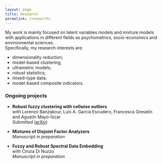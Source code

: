 ```yaml
---
layout: page
title: Research
permalink: /research/
---
```


My work is mainly focused on latent variables models and mixture models with applications in different fields as psychometrics, socio-economics and environmental sciences. \
Specifically, my research interests are:
- dimensionality reduction;
- model-based clustering;
- ultrametric models;
- robust statistics;
- mixed-type data;
- model-based composite indicators.

### Ongoing projects
- **Robust fuzzy clustering with cellwise outliers** \
with Lorenzo Banzakour, Luis A. García Escudero, Francesca Greselin and Agustín Mayo-Íscar \
_Submitted_ (<a href="https://www.arxiv.org/abs/2508.03310" target="_blank">arXiv</a>)

- **Mixtures of Disjoint Factor Analyzers** \
_Manuscript in preparation_

- **Fuzzy and Robust Spectral Data Embedding** \
with Cinzia Di Nuzzo \
_Manuscript in preparation_

















